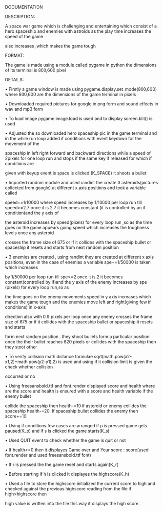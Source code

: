 DOCUMENTATION

DESCRIPTION:

A space war game which is challenging and entertaining which consist of a hero spaceship and enemies with astroids as the play time increases the speed of the game

also increases ,which makes the game tough

FORMAT:

The game is made using a module called pygame in python the dimensions of its terminal is 800,600 pixel

DETAILS:

•	Firstly a game window is made using pygame.display.set_mode(800,600) where 800,600 are the dimensions of the game terminal in pixels

•	Downloaded required pictures for google in png form and sound effects in wav and mp3 form

•	To load image pygame.image.load is used and to display screen.blit() is used

•	 Adjusted the so downloaded hero spaceship pic in the game terminal and in the while run loop added if conditions with event keydown for the movement of the 

spaceship in left right forward and backward directions while a speed of 2pixels for one loop run and stops if the same key if released for which if conditions are 

given with keyup event is space is clicked (K_SPACE) it shoots a bullet

•	Imported random module and used randint the create 3 asteroids(pictures collected from google) at different x axis positions and took a variable called

speed+=1/10000 where speed increases by 1/10000 per loop run till speed>=2.7 once it is 2.7 it becomes constant (it is controlled by an if condition)and the y axis of

the asteroid increases by speed(pixels) for every loop run ,so as the time goes on the game appears going speed which increases the toughness levels once any asteroid

crosses the frame size of 675 or if it collides with the spaceship bullet or spaceship it resets and starts from next random position

•	 3 enemies are created , using randint they are created at different x axis positions, even in the case of enemies a variable spe+=1/50000 is taken which increases 

by 1/50000 per loop run till spe>=2 once it is 2 it becomes constant(controlled by if)and the y axis of the enemy increases by spe (pixels) for every loop run,so as

the time goes on the enemy movements speed in y axis increases which makes the game tough and the enemies move left and right(giving few if conditions) in x-axis 

direction also with 0.9 pixels per loop  once any enemy crosses the frame size of 675 or if it collides with the spaceship bullet or spaceship it resets and starts 

form next random position . they shoot bullets form a particular position once the their bullet reaches 620 pixels or collides with the spaceship then they stoot other

•	To verify collision math distance formulae sqrt(math.pow(x2-x1,2)+math.pow(y2-y1),2) is used and using if it collision limit is given the check whether collision 

occurred or no

•	Using freesansbold.ttf and font.render displayed score and health where are the score and health is ensured with a score and health variable if the enemy bullet 

collide the spaceship then health-=10 if asteroid or enemy collides the spaceship health-=20. If spaceship bullet collides the enemy then score+=10

•	Using if conditions few cases are arranged if p is pressed game gets paused(K_p) and if s is clicked the game starts(K_s)

•	Used QUIT event to check whether the game is quit or not

•	If health<=0 then it displayes Game over and Your score : score(used font.render and used freesansbold.ttf font)

•	If r is pressed the the game reset and starts again(K_r)

•	Before starting if h is clicked it displayes the highscore(K_h)

•	 Used a file to store the highscore  initialized the current score to high and checked against the previous highscore reading from the file if high>highscore then 

high value is written into the file this way it displays the high score.

